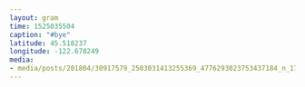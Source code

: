 ```yaml
---
layout: gram
time: 1525035504
caption: "#bye"
latitude: 45.518237
longitude: -122.678249
media:
- media/posts/201804/30917579_2503031413255369_4776293023753437184_n_17941133347008886.jpg
---
```

